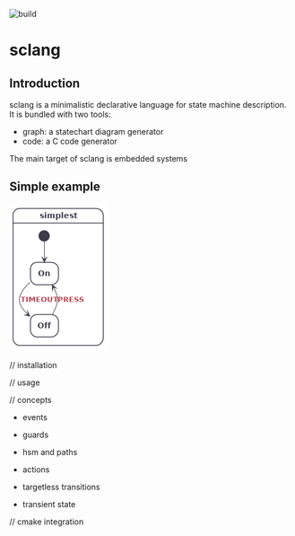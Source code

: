 ![build](https://github.com/alexis-boisserand/sclang/workflows/build/badge.svg)
# sclang

## Introduction
sclang is a minimalistic declarative language for state machine description. It is bundled with two tools:
* graph: a statechart diagram generator
* code: a C code generator

The main target of sclang is embedded systems 

## Simple example
![simple example](images/simplest.png)

// installation

// usage

// concepts

- events

- guards

- hsm and paths

- actions

- targetless transitions

- transient state

// cmake integration